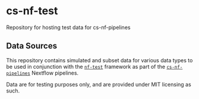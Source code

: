# cs-nf-test  

Repository for hosting test data for cs-nf-pipelines

## Data Sources

This repository contains simulated and subset data for various data types to be used in conjunction with the [`nf-test`](https://www.nf-test.com/) framework as part of the [`cs-nf-pipelines`](https://github.com/TheJacksonLaboratory/cs-nf-pipelines) Nextflow pipelines.  

Data are for testing purposes only, and are provided under MIT licensing as such.  
